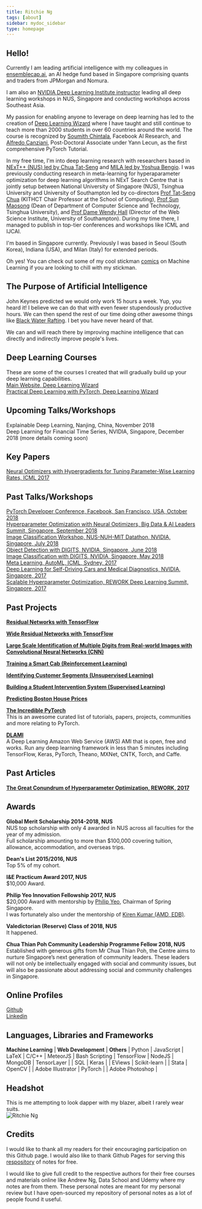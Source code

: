 ```yaml
---
title: Ritchie Ng
tags: [about]
sidebar: mydoc_sidebar
type: homepage
---
```

## Hello! 
Currently I am leading artificial intelligence with my colleagues in [ensemblecap.ai](https://ensemblecap.ai/), an AI hedge fund based in Singapore comprising quants and traders from JPMorgan and Nomura.

I am also an [NVIDIA Deep Learning Institute instructor](https://www.facebook.com/nus.nvidia/) leading all deep learning workshops in NUS, Singapore and conducting workshops across Southeast Asia.

My passion for enabling anyone to leverage on deep learning has led to the creation of [Deep Learning Wizard](https://www.deeplearningwizard.com/) where I have taught and still continue to teach more than 2000 students in over 60 countries around the world. The course is recognized by [Soumith Chintala](https://pytorch.org/2018/01/19/a-year-in.html), Facebook AI Research, and [Alfredo Canziani](https://www.linkedin.com/feed/update/urn:li:activity:6407592585275142144), Post-Doctoral Associate under Yann Lecun, as the first comprehensive PyTorch Tutorial. 

In my free time, I'm into deep learning research with researchers based in [NExT++ (NUS) led by Chua Tat-Seng](http://www.nextcenter.org/) and [MILA led by Yoshua Bengio](https://mila.quebec/en/). I was previously conducting research in meta-learning for hyperaparameter optimization for deep learning algorithms in NExT Search Centre that is jointly setup between National University of Singapore (NUS), Tsinghua University and University of Southampton led by co-directors [Prof Tat-Seng Chua](https://www.chuatatseng.com/) (KITHCT Chair Professor at the School of Computing), [Prof Sun Maosong](http://www.cs.tsinghua.edu.cn/publish/csen/4623/2010/20101224193416561782037/20101224193416561782037_.html) (Dean of Department of Computer Science and Technology, Tsinghua University), and [Prof Dame Wendy Hall](https://www.ecs.soton.ac.uk/people/wh) (Director of the Web Science Institute, University of Southampton). During my time there, I managed to publish in top-tier conferences and workshops like ICML and IJCAI.

I'm based in Singapore currently. Previously I was based in Seoul (South Korea), Indiana (USA), and Milan (Italy) for extended periods.

Oh yes! You can check out some of my cool stickman [comics](http://www.ritchieng.com/tag_comic_series/) on Machine Learning if you are looking to chill with my stickman.

## The Purpose of Artificial Intelligence
John Keynes predicted we would only work 15 hours a week. Yup, you heard it! I believe we can do that with even fewer stupendously productive hours. We can then spend the rest of our time doing other awesome things like [Black Water Rafting](http://www.waitomo.com/black-water-rafting/Pages/default.aspx). I bet you have never heard of that.

We can and will reach there by improving machine intelligence that can directly and indirectly improve people's lives.

## Deep Learning Courses
These are some of the courses I created that will gradually build up your deep learning capabilities.
<br />[Main Website, Deep Learning Wizard](https://www.deeplearningwizard.com/)
<br />[Practical Deep Learning with PyTorch, Deep Learning Wizard](https://www.udemy.com/practical-deep-learning-with-pytorch/?couponCode=DEEPWIZARD)

## Upcoming Talks/Workshops
Explainable Deep Learning, Nanjing, China, November 2018
<br />Deep Learning for Financial Time Series, NVIDIA, Singapore, December 2018 (more details coming soon)

## Key Papers
[Neural Optimizers with Hypergradients for Tuning Parameter-Wise Learning Rates, ICML 2017](https://sites.google.com/site/automl2017icml/accepted-papers/AutoML_2017_paper_7.pdf)

## Past Talks/Workshops
[PyTorch Developer Conference, Facebook, San Francisco, USA, October 2018](https://www.ritchieng.com/pytorch/pytorch-devcon-2018)
<br />[Hyperparameter Optimization with Neural Optimizers, Big Data & AI Leaders Summit, Singapore, September 2018](https://forwardleading.co.uk/speakers/ritchie-ng-2891)
<br />[Image Classification Workshop, NUS-NUH-MIT Datathon, NVIDIA, Singapore, July 2018](http://www.nus-datathon.com/workshop)
<br />[Object Detection with DIGITS, NVIDIA, Singapore, June 2018](https://www.facebook.com/nus.nvidia/posts/166945523975924)
<br />[Image Classification with DIGITS, NVIDIA, Singapore, May 2018](http://www.ritchieng.com/nvidia-dli/nvidia-dli-deep-learning-workshop)
<br />[Meta Learning, AutoML, ICML, Sydney, 2017](https://sites.google.com/site/automl2017icml/accepted-papers)
<br />[Deep Learning for Self-Driving Cars and Medical Diagnostics, NVIDIA, Singapore, 2017](http://www.ritchieng.com/events/deep-learning-self-driving-cars-medical-nvidia)
<br />[Scalable Hyperparameter Optimization, REWORK Deep Learning Summit, Singapore, 2017](https://www.re-work.co/events/deep-learning-summit-singapore-april-2017)

## Past Projects
**[Residual Networks with TensorFlow](https://github.com/ritchieng/resnet-tensorflow)**

**[Wide Residual Networks with TensorFlow](https://github.com/ritchieng/wideresnet-tensorlayer)**

**[Large Scale Identification of Multiple Digits from Real-world Images with Convolutional Neural Networks (CNN)](https://github.com/ritchieng/NumNum)**

**[Training a Smart Cab (Reinforcement Learning)](http://www.ritchieng.com/machine-learning-proj-smart-cab/)**

**[Identifying Customer Segments (Unsupervised Learning)](http://www.ritchieng.com/machine-learning-project-customer-segments/)**

**[Building a Student Intervention System (Supervised Learning)](http://www.ritchieng.com/machine-learning-project-student-intervention/)**

**[Predicting Boston House Prices](http://www.ritchieng.com/machine-learning-project-boston-home-prices/)** 

**[The Incredible PyTorch](https://github.com/ritchieng/the-incredible-pytorch)**
<br /> This is an awesome curated list of tutorials, papers, projects, communities and more relating to PyTorch.

**[DLAMI](https://github.com/ritchieng/dlami)**
<br /> A Deep Learning Amazon Web Service (AWS) AMI that is open, free and works. Run any deep learning framework in less than 5 minutes including TensorFlow, Keras, PyTorch, Theano, MXNet, CNTK, Torch, and Caffe.

## Past Articles
**[The Great Conundrum of Hyperparameter Optimization, REWORK, 2017](https://re-work.co/blog/deep-learning-ritchie-ng-nus-singapore-regularization-hyperparameter-optimization)**

## Awards
**Global Merit Scholarship 2014-2018, NUS**
<br /> NUS top scholarship with only 4 awarded in NUS across all faculties for the year of my admission.
<br /> Full scholarship amounting to more than $100,000 covering tuition, allowance, accommodation, and overseas trips.

**Dean's List 2015/2016, NUS**
<br /> Top 5% of my cohort.

**I&E Practicum Award 2017, NUS**
<br /> $10,000 Award.

**Philip Yeo Innovation Fellowship 2017, NUS**
<br /> $20,000 Award with mentorship by [Philip Yeo](https://en.wikipedia.org/wiki/Philip_Yeo), Chairman of Spring Singapore.
<br /> I was fortunately also under the mentorship of [Kiren Kumar (AMD, EDB)](https://www.edb.gov.sg/content/edb/ja/about-edb/our-leadership/executive-management/assistant-managing-directors/kiren-kumar.html). 

**Valedictorian (Reserve) Class of 2018, NUS**
<br /> It happened.

**Chua Thian Poh Community Leadership Programme Fellow 2018, NUS**
<br /> Established with generous gifts from Mr Chua Thian Poh, the Centre aims to nurture Singapore’s next generation of community leaders. These leaders will not only be intellectually engaged with social and community issues, but will also be passionate about addressing social and community challenges in Singapore.

## Online Profiles
[Github](https://github.com/ritchieng)
<br />[Linkedin](https://www.linkedin.com/in/ritchieng)

## Languages, Libraries and Frameworks

**Machine Learning**   | **Web Development** | **Others**     |
Python                 | JavaScript          | LaTeX          |
C/C++                  | MeteorJS            | Bash Scripting |
TensorFlow             | NodeJS              | MongoDB        |
TensorLayer            |                     | SQL            | 
Keras                  |                     | EViews            |
Scikit-learn           |                     | Stata             |
OpenCV                 |                     | Adobe Illustrator | 
PyTorch                |                     | Adobe Photoshop   | 
 
## Headshot
This is me attempting to look dapper with my blazer, albeit I rarely wear suits.
<br />
![Ritchie Ng](https://res.cloudinary.com/ritchieng/image/upload/v1468818829/ritchieng.com/ritchieng_web_gt0o50.png)

## Credits
I would like to thank all my readers for their encouraging participation on this Github page. I would also like to thank Github Pages for serving this [respository](https://github.com/ritchieng/ritchieng.github.io) of notes for free.  

I would like to give full credit to the respective authors for their free courses and materials online like Andrew Ng, Data School and Udemy where my notes are from them. These personal notes are meant for my personal review but I have open-sourced my repository of personal notes as a lot of people found it useful. 